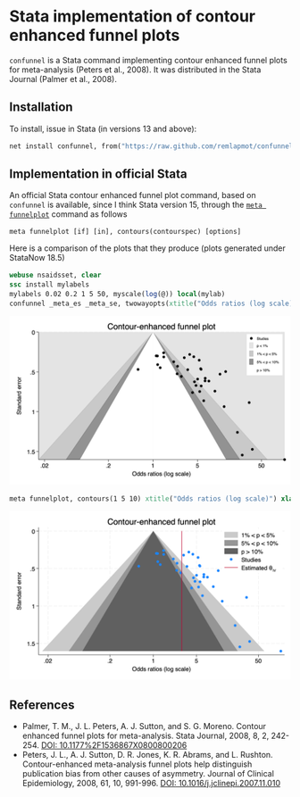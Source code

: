 # Stata implementation of contour enhanced funnel plots

`confunnel` is a Stata command implementing contour enhanced funnel plots for meta-analysis (Peters et al., 2008). It was distributed in the Stata Journal (Palmer et al., 2008).

## Installation

To install, issue in Stata (in versions 13 and above):

```stata
net install confunnel, from("https://raw.github.com/remlapmot/confunnel-stata/master/")
```

## Implementation in official Stata

An official Stata contour enhanced funnel plot command, based on `confunnel` is available, since I think Stata version 15, through the [`meta funnelplot`](https://www.stata.com/manuals/metametafunnelplot.pdf) command as follows

```
meta funnelplot [if] [in], contours(contourspec) [options]
```

Here is a comparison of the plots that they produce (plots generated under StataNow 18.5)

```stata
webuse nsaidsset, clear
ssc install mylabels
mylabels 0.02 0.2 1 5 50, myscale(log(@)) local(mylab)
confunnel _meta_es _meta_se, twowayopts(xtitle("Odds ratios (log scale)") `"xlabel(`mylab')"' title("Contour-enhanced funnel plot"))
```

![Contour enhanced funnel plot generated using confunnel](./img/confunnel.png)

```stata
meta funnelplot, contours(1 5 10) xtitle("Odds ratios (log scale)") xlabel(`mylab') legend(pos(2) ring(0))
```

![Contour enhanced funnel plot generated using meta funnel](./img/metafunnel.png)

## References

- Palmer, T. M., J. L. Peters, A. J. Sutton, and S. G. Moreno. Contour enhanced funnel plots for meta-analysis. Stata Journal, 2008, 8, 2, 242-254. [DOI: 10.1177%2F1536867X0800800206](https://doi.org/10.1177%2F1536867X0800800206)
- Peters, J. L., A. J. Sutton, D. R. Jones, K. R. Abrams, and L. Rushton. Contour-enhanced meta-analysis funnel plots help distinguish publication bias from other causes of asymmetry. Journal of Clinical Epidemiology, 2008, 61, 10, 991-996. [DOI: 10.1016/j.jclinepi.2007.11.010](https://doi.org/10.1016/j.jclinepi.2007.11.010)
